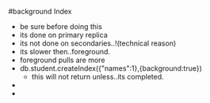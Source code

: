 #background Index

- be sure before doing this
- its done on primary replica
- its not done on secondaries..!(technical reason)
- its slower then..foreground.
- foreground pulls are more
- db.student.createIndex({"names":1},{background:true})
  - this will not return unless..its completed.
- 
- 
